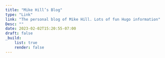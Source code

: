 ```yaml
---
title: "Mike Hill’s Blog"
type: "Link"
link: "The personal blog of Mike Hill. Lots of fun Hugo information"
Desc: ""
date: 2023-02-02T15:20:55-07:00
draft: false
_build:
    list: true
    render: false
---
```


